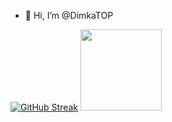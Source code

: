 - 👋 Hi, I’m @DimkaTOP
<!---
DimkaTOP/DimkaTOP is a ✨ special ✨ repository because its `README.md` (this file) appears on your GitHub profile.
You can click the Preview link to take a look at your changes.
--->
[![GitHub Streak](http://github-readme-streak-stats.herokuapp.com?user=your-github-username&theme=dark&background=000000)](https://git.io/streak-stats)
<img src="https://media.giphy.com/media/WUlplcMpOCEmTGBtBW/giphy.gif" width="130"> 
    

